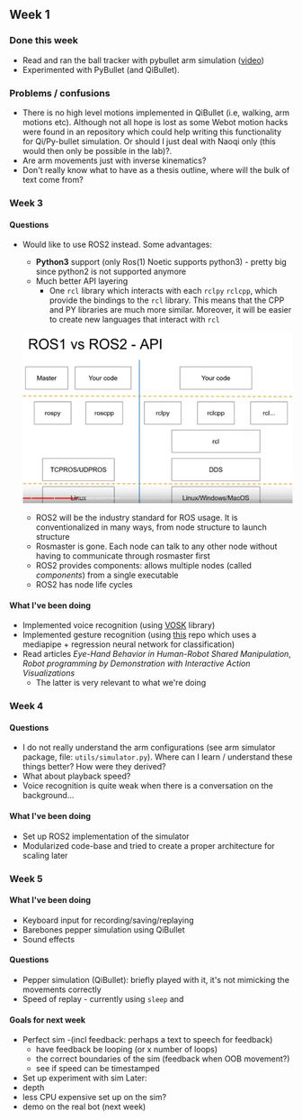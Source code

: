 ## Week 1
### Done this week
- Read and ran the ball tracker with pybullet arm simulation ([video](https://drive.google.com/file/d/1QnhcysKL1fhK-SB1o6wS4MHmiphN7qrs/view?usp=sharing))
- Experimented with PyBullet (and QiBullet).

### Problems / confusions
- There is no high level motions implemented in QiBullet (i.e, walking, arm motions etc). Although not all hope is lost as some Webot motion hacks were found in an repository which could help writing this functionality for Qi/Py-bullet simulation. Or should I just deal with Naoqi only (this would then only be possible in the lab)?.
- Are arm movements just with inverse kinematics?
- Don't really know what to have as a thesis outline, where will the bulk of text come from?

### Week 3
#### Questions
- Would like to use ROS2 instead. Some advantages:
  - **Python3** support (only Ros(1) Noetic supports python3) - pretty big since python2 is not supported anymore
  - Much better API layering 
    - One `rcl` library which interacts with each `rclpy` `rclcpp`, which provide the bindings to the `rcl` library. This means that the CPP and PY libraries are much more similar. Moreover, it will be easier to create new languages that interact with `rcl`

  ![ROS1 vs ROS2 API](ros_api.png "ROS1 vs ROS2 API")
  - ROS2 will be the industry standard for ROS usage. It is conventionalized in many ways, from node structure to launch structure
  - Rosmaster is gone. Each node can talk to any other node without having to communicate through rosmaster first
  - ROS2 provides components: allows multiple nodes (called _components_) from a single executable
  - ROS2 has node life cycles 
#### What I've been doing
- Implemented voice recognition (using [VOSK](https://alphacephei.com/vosk/) library)
- Implemented gesture recognition (using [this](https://github.com/kinivi/hand-gesture-recognition-mediapipe) repo which uses a mediapipe + regression neural network for classification)
- Read articles _Eye-Hand Behavior in Human-Robot Shared Manipulation_, _Robot programming by Demonstration with Interactive Action Visualizations_
  - The latter is very relevant to what we're doing

### Week 4
#### Questions
- I do not really understand the arm configurations (see arm simulator package, file: `utils/simulator.py`). Where can I learn / understand these things better? How were they derived?
- What about playback speed?
- Voice recognition is quite weak when there is a conversation on the background...

#### What I've been doing
- Set up ROS2 implementation of the simulator
- Modularized code-base and tried to create a proper architecture for scaling later

### Week 5
#### What I've been doing
- Keyboard input for recording/saving/replaying
- Barebones pepper simulation using QiBullet
- Sound effects
#### Questions
- Pepper simulation (QiBullet): briefly played with it, it's not mimicking the movements correctly
- Speed of replay - currently using `sleep` and
#### Goals for next week
- Perfect sim 
  -(incl feedback:  perhaps a text to speech for feedback)
  - have feedback be looping (or x number of loops)
  - the correct boundaries of the sim (feedback when OOB movement?)
  - see if speed can be timestamped
- Set up experiment with sim
Later:
- depth
- less CPU expensive set up on the sim?
- demo on the real bot (next week)

